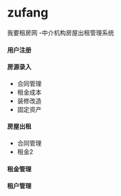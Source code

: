 # zufang
我要租房网
-中介机构房屋出租管理系统
<h4>用户注册</h4>
<h4>房源录入</h4>
<ul>
<li>合同管理</li>
<li>租金成本</li>
<li>装修改造</li>
<li>固定资产</li>
</ul>
<h4>房屋出租</h4>
<ul>
<li>合同管理</li>
<li>租金2</li>
</ul>
<h4>租金管理</h4>
<h4>租户管理</h4>

